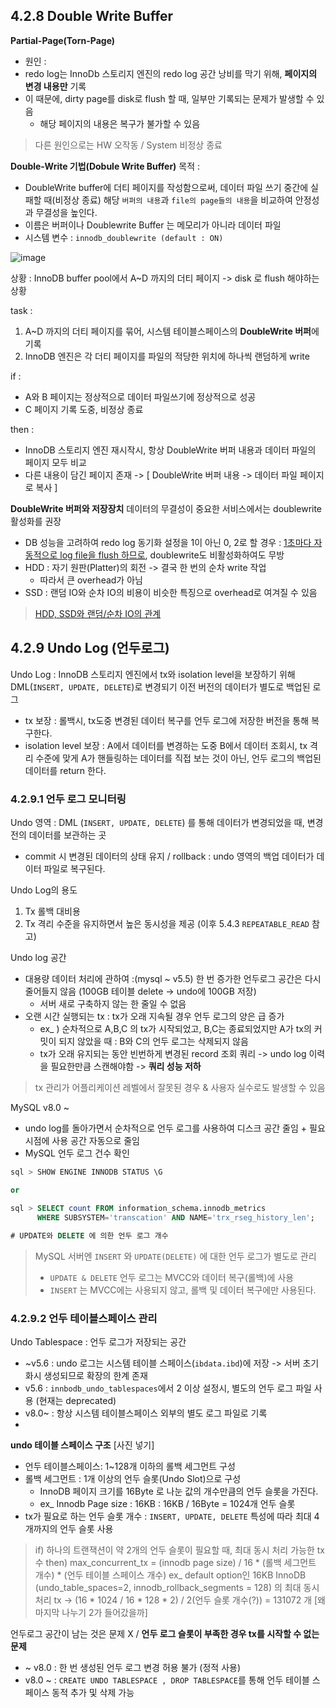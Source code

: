 ## 4.2.8 Double Write Buffer 

**Partial-Page(Torn-Page)** 
- 원인 : 
- redo log는  InnoDb 스토리지 엔진의 redo log 공간 낭비를 막기 위해, **페이지의 변경 내용만** 기록 
- 이 때문에, dirty page를 disk로 flush 할 때, 일부만 기록되는 문제가 발생할 수 있음 
  - 해당 페이지의 내용은 복구가 불가할 수 있음 
> 다른 원인으로는 HW 오작동 / System 비정상 종료 


**Double-Write 기법(Dobule Write Buffer)**
목적 : 
- DoubleWrite buffer에 더티 페이지를 작성함으로써, 데이터 파일 쓰기 중간에 실패할 때(비정상 종료) 해당 `버퍼의 내용`과  `file의 page들의 내용`을 비교하여 안정성과 무결성을 높인다.
- 이름은 버퍼이나 Doublewrite Buffer 는 메모리가 아니라 데이터 파일
- 시스템 변수 : `innodb_doublewrite (default : ON)`

![image](https://user-images.githubusercontent.com/27190617/216042355-ef7bcfbd-b3bb-4e3e-8e89-2ae1aade8e38.png)

상황 : InnoDB buffer pool에서 A~D 까지의 더티 페이지 -> disk 로 flush 해야하는 상황

task : 
1. A~D 까지의 더티 페이지를 묶어, 시스템 테이블스페이스의 **DoubleWrite 버퍼**에 기록 
2. InnoDB 엔진은 각 더티 페이지를 파일의 적당한 위치에 하나씩 랜덤하게 write 

if : 
- A와 B 페이지는 정상적으로 데이터 파일쓰기에 정상적으로 성공 
- C 페이지 기록 도중, 비정상 종료 

then : 
- InnoDB 스토리지 엔진 재시작시, 항상 DoubleWrite 버퍼 내용과 데이터 파일의 페이지 모두 비교 
- 다른 내용이 담긴 페이지 존재 -> [ DoubleWrite 버퍼 내용 -> 데이터 파일 페이지로 복사 ]

**DoubleWrite 버퍼와 저장장치**
데이터의 무결성이 중요한 서비스에서는 doublewrite 활성화를 권장 
- DB 성능을 고려하여 redo log 동기화 설정을 1이 아닌 0, 2로 할 경우 : [1초마다 자동적으로 log file을 flush 하므로](http://minsql.com/mysql/innodb_flush_log_at_trx_commit-%EA%B0%9C%EB%85%90%EB%8F%84%EC%99%80-%ED%8A%9C%EB%8B%9D-%ED%8F%AC%EC%9D%B8%ED%8A%B8/), doublewrite도 비활성화하여도 무방 
- HDD : 자기 원판(Platter)의 회전 -> 결국 한 번의 순차 write 작업 
  - 따라서 큰 overhead가 아님 
- SSD : 랜덤 IO와 순차 IO의 비용이 비슷한 특징으로 overhead로 여겨질 수 있음  

> [HDD, SSD와 랜덤/순차 IO의 관계](https://velog.io/@keywookim/MySQL-Index-%EC%BF%BC%EB%A6%AC%ED%8A%9C%EB%8B%9D%EC%9D%98-%EA%B8%B0%EB%B3%B8-1)

## 4.2.9 Undo Log (언두로그)

Undo Log : InnoDB 스토리지 엔진에서 tx와 isolation level을 보장하기 위해 DML(`INSERT, UPDATE, DELETE`)로 변경되기 이전 버전의 데이터가 별도로 백업된 로그
- tx 보장 : 롤백시, tx도중 변경된 데이터 복구를 언두 로그에 저장한 버전을 통해 복구한다. 
- isolation level 보장 : A에서 데이터를 변경하는 도중 B에서 데이터 조회시, tx 격리 수준에 맞게 A가 핸들링하는 데이터를 직접 보는 것이 아닌, 언두 로그의 백업된 데이터를 return 한다. 

### 4.2.9.1 언두 로그 모니터링 
Undo 영역 : DML (`INSERT, UPDATE, DELETE`) 를 통해 데이터가 변경되었을 때, 변경 전의 데이터를 보관하는 곳 
- commit 시 변경된 데이터의 상태 유지 / rollback : undo 영역의 백업 데이터가 데이터 파일로 복구된다. 

Undo Log의 용도 
1. Tx 롤백 대비용 
2. Tx 격리 수준을 유지하면서 높은 동시성을 제공 (이후 5.4.3 `REPEATABLE_READ` 참고) 

Undo log 공간 
- 대용량 데이터 처리에 관하여 :(mysql ~ v5.5) 한 번 증가한 언두로그 공간은 다시 줄어들지 않음 (100GB 테이블 delete -> undo에 100GB 저장)
  - 서버 새로 구축하지 않는 한 줄일 수 없음   
- 오랜 시간 실행되는 tx : tx가 오래 지속될 경우 언두 로그의 양은 급 증가
  - ex_ ) 순차적으로 A,B,C 의 tx가 시작되었고, B,C는 종료되었지만 A가 tx의 커밋이 되지 않았을 때 : B와 C의 언두 로그는 삭제되지 않음 
  - tx가 오래 유지되는 동안 빈번하게 변경된 record 조회 쿼리 -> undo log 이력을 필요한만큼 스캔해야함 -> **쿼리 성능 저하**
  
> tx 관리가 어플리케이션 레벨에서 잘못된 경우 & 사용자 실수로도 발생할 수 있음 

MySQL v8.0 ~
- undo log를 돌아가면서 순차적으로 언두 로그를 사용하여 디스크 공간 줄임 + 필요 시점에 사용 공간 자동으로 줄임
- MySQL 언두 로그 건수 확인 
```sql 
sql > SHOW ENGINE INNODB STATUS \G 

or 

sql > SELECT count FROM information_schema.innodb_metrics 
      WHERE SUBSYSTEM='transcation' AND NAME='trx_rseg_history_len';
      
# UPDATE와 DELETE 에 의한 언두 로그 개수 
```

> MySQL 서버엔 `INSERT` 와 `UPDATE(DELETE)` 에 대한 언두 로그가 별도로 관리 
> - `UPDATE & DELETE` 언두 로그는 MVCC와 데이터 복구(롤백)에 사용 
> - `INSERT` 는 MVCC에는 사용되지 않고, 롤백 및 데이터 복구에만 사용된다. 

### 4.2.9.2 언두 테이블스페이스 관리 

Undo Tablespace : 언두 로그가 저장되는 공간 
- ~v5.6 : undo 로그는 시스템 테이블 스페이스(`ibdata.ibd`)에 저장 -> 서버 초기화시 생성되므로 확장의 한계 존재
- v5.6 : `innbodb_undo_tablespaces`에서 2 이상 설정시, 별도의 언두 로그 파일 사용 (현재는 deprecated)
- v8.0~ : 항상 시스템 테이블스페이스 외부의 별도 로그 파일로 기록 
-
**undo 테이블 스페이스 구조**
[사진 넣기]


- 언두 테이블스페이스: 1~128개 이하의 롤백 세그먼트 구성
- 롤백 세그먼트 : 1개 이상의 언두 슬롯(Undo Slot)으로 구성
  - InnoDB 페이지 크기를 16Byte 로 나눈 값의 개수만큼의 언두 슬롯을 가진다. 
  - ex_ Innodb Page size : 16KB : 16KB / 16Byte = 1024개 언두 슬롯 
- tx가 필요로 하는 언두 슬롯 개수 : `INSERT, UPDATE, DELETE` 특성에 따라 최대 4개까지의 언두 슬롯 사용  

> if) 하나의 트랜잭션이 약 2개의 언두 슬롯이 필요할 때, 최대 동시 처리 가능한 tx 수 
> then) max_concurrent_tx = (innodb page size) / 16 * (롤백 세그먼트 개수) * (언두 테이블 스페이스 개수)
> ex_ default option인 16KB InnoDB (undo_table_spaces=2, innodb_rollback_segments = 128) 의 최대 동시 처리 tx
> -> (16 * 1024 / 16 * 128 * 2) / 2(언두 슬롯 개수(?))  = 131072 개 [왜 마지막 나누기 2가 들어갔을까]


언두로그 공간이 남는 것은 문제 X / **언두 로그 슬롯이 부족한 경우 tx를 시작할 수 없는 문제**
- ~ v8.0 : 한 번 생성된 언두 로그 변경 허용 불가 (정적 사용)
- v8.0 ~ : `CREATE UNDO TABLESPACE , DROP TABLESPACE`를 통해 언두 테이블 스페이스 동적 추가 및 삭제 가능  
